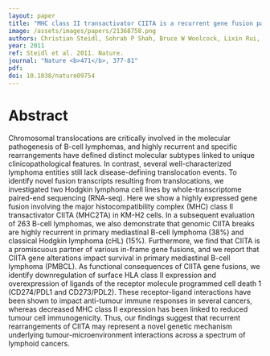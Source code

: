 ```yaml
---
layout: paper
title: "MHC class II transactivator CIITA is a recurrent gene fusion partner in lymphoid cancers."
image: /assets/images/papers/21368758.png
authors: Christian Steidl, Sohrab P Shah, Bruce W Woolcock, Lixin Rui, Masahiro Kawahara, Pedro Farinha, Nathalie A Johnson, Yongjun Zhao, Adele Telenius, Susana Ben Neriah, Andrew McPherson, Barbara Meissner, Ujunwa C Okoye, Arjan Diepstra, Anke van den Berg, Mark Sun, Gillian Leung, Steven J Jones, Joseph M Connors, David G Huntsman, Kerry J Savage, Lisa M Rimsza, Douglas E Horsman, Louis M Staudt, Ulrich Steidl, Marco A Marra, Randy D Gascoyne
year: 2011
ref: Steidl et al. 2011. Nature.
journal: "Nature <b>471</b>, 377-81"
pdf: 
doi: 10.1038/nature09754
---
```


# Abstract

Chromosomal translocations are critically involved in the molecular pathogenesis of B-cell lymphomas, and highly recurrent and specific rearrangements have defined distinct molecular subtypes linked to unique clinicopathological features. In contrast, several well-characterized lymphoma entities still lack disease-defining translocation events. To identify novel fusion transcripts resulting from translocations, we investigated two Hodgkin lymphoma cell lines by whole-transcriptome paired-end sequencing (RNA-seq). Here we show a highly expressed gene fusion involving the major histocompatibility complex (MHC) class II transactivator CIITA (MHC2TA) in KM-H2 cells. In a subsequent evaluation of 263 B-cell lymphomas, we also demonstrate that genomic CIITA breaks are highly recurrent in primary mediastinal B-cell lymphoma (38%) and classical Hodgkin lymphoma (cHL) (15%). Furthermore, we find that CIITA is a promiscuous partner of various in-frame gene fusions, and we report that CIITA gene alterations impact survival in primary mediastinal B-cell lymphoma (PMBCL). As functional consequences of CIITA gene fusions, we identify downregulation of surface HLA class II expression and overexpression of ligands of the receptor molecule programmed cell death 1 (CD274/PDL1 and CD273/PDL2). These receptor-ligand interactions have been shown to impact anti-tumour immune responses in several cancers, whereas decreased MHC class II expression has been linked to reduced tumour cell immunogenicity. Thus, our findings suggest that recurrent rearrangements of CIITA may represent a novel genetic mechanism underlying tumour-microenvironment interactions across a spectrum of lymphoid cancers.

